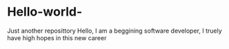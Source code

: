 # Hello-world-
Just another reposittory
Hello, I am a beggining software developer, I truely have high hopes in this new career


